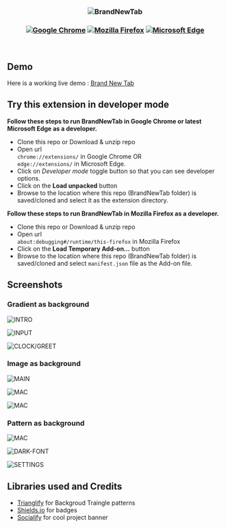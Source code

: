 <h3 align="center">
  <img src="images/BrandNewTab.png" alt="BrandNewTab">
</h3>

<h3 align="center"> 

[![Google Chrome](https://img.shields.io/badge/Chrome-%234387f4?style=for-the-badge&logo=google-chrome&logoColor=white)](https://pankajrpandey.github.io/BrandNewTab/) 
[![Mozilla Firefox](https://img.shields.io/badge/firefox-%234387f4?style=for-the-badge&logo=firefox-browser&logoColor=white)](https://pankajrpandey.github.io/BrandNewTab/) 
[![Microsoft Edge](https://img.shields.io/badge/edge-%234387f4?style=for-the-badge&logo=microsoft-edge&logoColor=white)](https://pankajrpandey.github.io/BrandNewTab/)

</h3>

<br/>

## Demo 
Here is a working live demo : [Brand New Tab](https://pankajrpandey.github.io/BrandNewTab/) 

## Try this extension in developer mode

**Follow these steps to run BrandNewTab in Google Chrome or latest Microsoft Edge as a developer.**

- Clone this repo or Download & unzip repo
- Open url    
  ``chrome://extensions/`` in Google Chrome OR   
  ``edge://extensions/`` in Microsoft Edge.
- Click on _Developer mode_ toggle button so that you can see developer options.
- Click on the **Load unpacked** button
- Browse to the location where this repo (BrandNewTab folder) is saved/cloned and select it as the extension directory.

<strong>Follow these steps to run BrandNewTab in Mozilla Firefox as a developer.</strong>

- Clone this repo or Download & unzip repo
- Open url    
  ``about:debugging#/runtime/this-firefox`` in Mozilla Firefox  
- Click on the **Load Temporary Add-on…** button
- Browse to the location where this repo (BrandNewTab folder) is saved/cloned and select ``manifest.json`` file as the Add-on file.

## Screenshots

### Gradient as background
![INTRO](images/1_win_gradient_bg.png)

![INPUT](images/2_win_gradient_bg.png)

![CLOCK/GREET](images/3_win_gradient_bg.png)

### Image as background
![MAIN](images/4_win_image_bg.png)

![MAC](images/5_mac_image_bg.png)

![MAC](images/6_mac_image_bg.png)


### Pattern as background
![MAC](images/7_mac_pattern_bg_mff.png)

![DARK-FONT](images/8_mac_pattern_bg_gc.png)

![SETTINGS](images/9_win_pattern_bg_me.png)


## Libraries used and Credits

- [Trianglify](https://github.com/qrohlf/trianglify) for Backgroud Traingle patterns
- [Shields.io](https://github.com/badges/shields) for badges
- [Socialify](https://github.com/wei/socialify) for cool project banner



